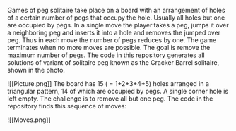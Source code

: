 Games of peg solitaire take place on a board with an arrangement of holes of a certain number of pegs that occupy the hole. Usually all holes but one are occupied by pegs. In a single move the player takes a peg, jumps it over a neighboring peg and inserts it into a hole and removes the jumped over peg. Thus in each move the number of pegs reduces by one. The game terminates when no more moves are possible. The goal is remove the maximum number of pegs. 
The code in this repository generates all solutions of variant of solitaire peg known as the Cracker Barrel solitaire, shown in the photo.

![[Picture.png]]
The board has 15 ( = 1+2+3+4+5)  holes arranged in a triangular pattern, 14 of which are occupied by pegs. A single corner hole is left empty. The challenge is to remove all but one peg.
The code in the repository finds this sequence of moves: 

![[Moves.png]]